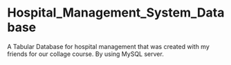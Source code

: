 # Hospital_Management_System_Database
A Tabular Database for hospital management that was created with my friends for our collage course. By using MySQL server.
